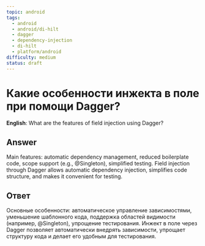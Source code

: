 ```yaml
---
topic: android
tags:
  - android
  - android/di-hilt
  - dagger
  - dependency-injection
  - di-hilt
  - platform/android
difficulty: medium
status: draft
---
```


# Какие особенности инжекта в поле при помощи Dagger?

**English**: What are the features of field injection using Dagger?

## Answer

Main features: automatic dependency management, reduced boilerplate code, scope support (e.g., @Singleton), simplified testing. Field injection through Dagger allows automatic dependency injection, simplifies code structure, and makes it convenient for testing.

## Ответ

Основные особенности: автоматическое управление зависимостями, уменьшение шаблонного кода, поддержка областей видимости (например, @Singleton), упрощение тестирования. Инжект в поле через Dagger позволяет автоматически внедрять зависимости, упрощает структуру кода и делает его удобным для тестирования.

